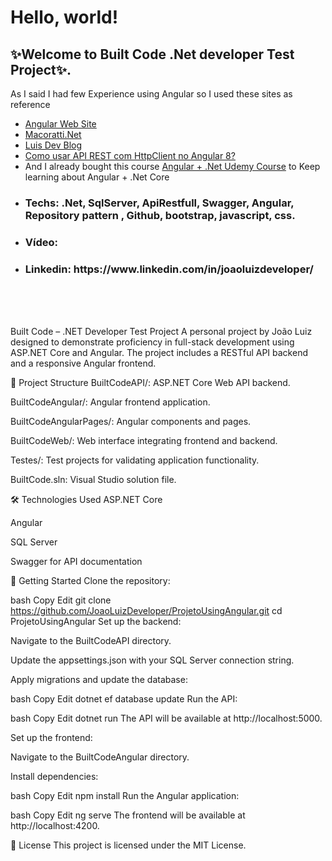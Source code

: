 <h1>Hello, world!</h1>
<h2> ✨Welcome to Built Code .Net developer Test Project✨.</h2>
<p> As I said I had few Experience using Angular so I used these sites as reference</p>
<ul>
  <li><a href='https://angular.io/'>Angular Web Site</a></li>
  <li><a href='http://www.macoratti.net/19/10/ang7_apinc1.htm'>Macoratti.Net</a></li>
  <li><a href='https://www.luisdev.com.br/2020/07/30/asp-net-core-signalr-e-angular-8-criando-um-painel-de-cotacoes-de-acoes-com-dados-em-tempo-real/'>Luis Dev Blog</a></li>
  <li><a href='https://www.ramosdainformatica.com.br/programacao/angularjs/como-usar-api-rest-com-httpclient-no-angular-8/'>Como usar API REST com HttpClient no Angular 8?</a></li>
  <li>And I already bought this course <a href="https://www.udemy.com/course/build-an-app-with-aspnet-core-and-angular-from-scratch/">Angular + .Net Udemy Course</a> to Keep learning about Angular + .Net Core</li>
</ul>

+ <h3> Techs: .Net, SqlServer, ApiRestfull, Swagger, Angular, Repository pattern , Github, bootstrap, javascript, css.
+ <h3> Vídeo:  </h3>
+ <h3> Linkedin: https://www.linkedin.com/in/joaoluizdeveloper/ </h3>

<br />

<br />

<br />

Built Code – .NET Developer Test Project
A personal project by João Luiz designed to demonstrate proficiency in full-stack development using ASP.NET Core and Angular. The project includes a RESTful API backend and a responsive Angular frontend.

📁 Project Structure
BuiltCodeAPI/: ASP.NET Core Web API backend.

BuiltCodeAngular/: Angular frontend application.

BuiltCodeAngularPages/: Angular components and pages.

BuiltCodeWeb/: Web interface integrating frontend and backend.

Testes/: Test projects for validating application functionality.

BuiltCode.sln: Visual Studio solution file.

🛠️ Technologies Used
ASP.NET Core

Angular

SQL Server

Swagger for API documentation

🚀 Getting Started
Clone the repository:

bash
Copy
Edit
git clone https://github.com/JoaoLuizDeveloper/ProjetoUsingAngular.git
cd ProjetoUsingAngular
Set up the backend:

Navigate to the BuiltCodeAPI directory.

Update the appsettings.json with your SQL Server connection string.

Apply migrations and update the database:

bash
Copy
Edit
dotnet ef database update
Run the API:

bash
Copy
Edit
dotnet run
The API will be available at http://localhost:5000.

Set up the frontend:

Navigate to the BuiltCodeAngular directory.

Install dependencies:

bash
Copy
Edit
npm install
Run the Angular application:

bash
Copy
Edit
ng serve
The frontend will be available at http://localhost:4200.

📄 License
This project is licensed under the MIT License.
